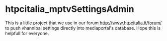 # htpcitalia_mptvSettingsAdmin
This is a little project that we use in our forum http://www.htpcitalia.it/forum/ to push vhannibal settings directly into mediaportal's database.
Hope this is helpfull for everyone.
